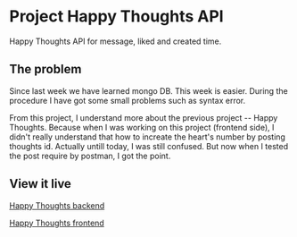 # Project Happy Thoughts API

Happy Thoughts API for message, liked and created time.

## The problem

Since last week we have learned mongo DB. This week is easier. During the procedure I have got some small problems such as syntax error. 

From this project, I understand more about the previous project -- Happy Thoughts. Because when I was working on this project (frontend side), I didn't really understand that how to increate the heart's number by posting thoughts id. Actually untill today, I was still confused. But now when I tested the post require by postman, I got the point. 

## View it live

[Happy Thoughts backend](https://mongo-happy-thoughts-api.onrender.com/)

[Happy Thoughts frontend](https://trista-happy-thoughts.netlify.app/)
